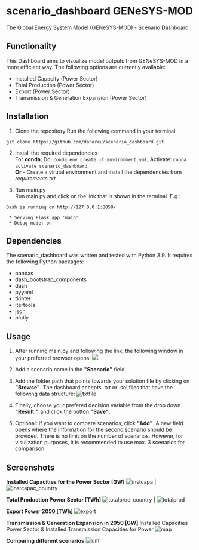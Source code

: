 # scenario_dashboard GENeSYS-MOD
The Global Energy System Model (GENeSYS-MOD) - Scenario Dashboard

## Functionality 
This Dashboard aims to visualize model outputs from GENeSYS-MOD in a more efficient way. The following options are currently available: 
- Installed Capacity (Power Sector)
- Total Production (Power Sector)
- Export (Power Sector)
- Transmission & Generation Expansion (Power Sector)

## Installation 
1. Clone the repository
Run the following command in your terminal:
```
git clone https://github.com/danareu/scenario_dashboard.git
```
2. Install the required dependencies <br />
For **conda**; Do: ```conda env create -f environment.yml```, Activate: ```conda activate scenario_dashboard```.
<br/>**Or** - Create a virutal environment and install the dependencies from *requirements.txt*

3. Run main.py <br />
Run main.py and click on the link that is shown in the terminal. E.g.:<br />

```
Dash is running on http://127.0.0.1:8050/

 * Serving Flask app 'main'
 * Debug mode: on
```

## Dependencies
The scenario_dashboard was written and tested with Python 3.9.
It requires the following Python packages:
- pandas
- dash_bootstrap_components
- dash
- pyyaml
- tkinter
- itertools
- json
- plotly


## Usage
1. After running main.py and following the link, the following window in your preferred browser opens:
![](https://github.com/danareu/scenario_dashboard/assets/122786331/f6404cad-62e5-4af5-bdb0-c9c4bd8269ae)

2. Add a scenario name in the **"Scenario"** field <br />
3. Add the folder path that points towards your solution file by clicking on **"Browse"**. The dashboard accepts .txt or .sol files that have the following data structure:
![txtfile](https://github.com/danareu/scenario_dashboard/assets/122786331/3c5ae3a5-da30-494a-b2ea-82b95ab7c964)
4. Finally, choose your prefered decision variable from the drop down **"Result:"** and click the button **"Save"**.<br />
5. Optional: If you want to compare scenarios, click **"Add"**. A new field opens where the information for the second scenario should be provided. There is no limit on the number of scenarios. However, for visulization purposes, it is recommended to use max. 3 scenarios for comparison.
   
## Screenshots
**Installed Capacities for the Power Sector [GW]**
![instcapa](https://github.com/danareu/scenario_dashboard/assets/122786331/49c78cbb-8c27-4f6d-a2b0-5fe4c6af67b4) | ![instcapac_country](https://github.com/danareu/scenario_dashboard/assets/122786331/3693e282-0d5f-4138-8565-2da6a0853de5)

**Total Production Power Sector [TWh]**
![totalprod_country](https://github.com/danareu/scenario_dashboard/assets/122786331/0b3f9916-682c-4b5c-8988-ffe1e7ff2b75) | ![totalprod](https://github.com/danareu/scenario_dashboard/assets/122786331/2050432f-efe5-4884-bf6f-204a2b716597)

**Export Power 2050 [TWh]**
![export](https://github.com/danareu/scenario_dashboard/assets/122786331/4c2e43fd-9e78-4fec-ad6d-6ae9bcad102f)

**Transmission & Generation Expansion in 2050 [GW]**
Installed Capacities Power Sector & Installed Transmission Capacities for Power
![map](https://github.com/danareu/scenario_dashboard/assets/122786331/8cb8b661-3b8c-4fb9-b28d-b8452b53de62)

**Comparing different scenarios**
![diff](https://github.com/danareu/scenario_dashboard/assets/122786331/44f4e48e-0355-46f3-88fa-a4dfa8db4b87)

